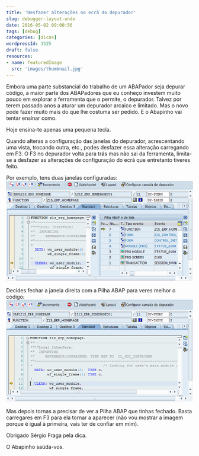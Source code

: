 ```yaml
---
title: 'Desfazer alterações no ecrã do depurador'
slug: debugger-layout-undo
date: 2016-05-02 09:00:56
tags: [debug]
categories: [dicas]
wordpressId: 3525
draft: false
resources:
- name: featuredImage
  src: 'images/thumbnail.jpg'
---
```

Embora uma parte substancial do trabalho de um ABAPador seja depurar código, a maior parte dos ABAPadores que eu conheço investem muito pouco em explorar a ferramenta que o permite, o depurador. Talvez por terem passado anos a aturar um depurador arcaico e limitado. Mas o novo pode fazer muito mais do que lhe costuma ser pedido. E o Abapinho vai tentar ensinar como.

Hoje ensina-te apenas uma pequena tecla.

<!--more-->

Quando alteras a configuração das janelas do depurador, acrescentando uma vista, trocando outra, etc., podes desfazer essa alteração carregando em F3. O F3 no depurador volta para trás mas não sai da ferramenta, limita-se a desfazer as alterações de configuração do ecrã que entretanto tiveres feito.

Por exemplo, tens duas janelas configuradas:
[![debug1][1]][1]

Decides fechar a janela direita com a Pilha ABAP para veres melhor o código:
[![debug2][2]][2]

Mas depois tornas a precisar de ver a Pilha ABAP que tinhas fechado. Basta carregares em F3 para ela tornar a aparecer (não vou mostrar a imagem porque é igual à primeira, vais ter de confiar em mim).

Obrigado Sérgio Fraga pela dica.

O Abapinho saúda-vos.

   [1]: images/debug1.png
   [2]: images/debug2.png

